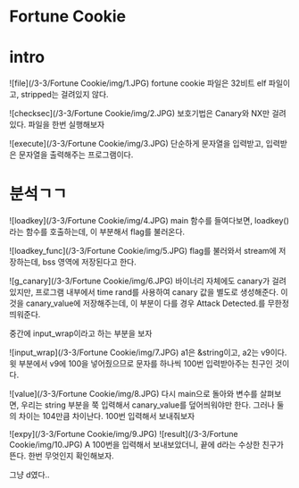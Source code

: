 Fortune Cookie
==============
# intro

![file](/3-3/Fortune Cookie/img/1.JPG)
fortune cookie 파일은 32비트 elf 파일이고, stripped는 걸려있지 않다.


![checksec](/3-3/Fortune Cookie/img/2.JPG)
보호기법은 Canary와 NX만 걸려있다. 파일을 한번 실행해보자

![execute](/3-3/Fortune Cookie/img/3.JPG)
단순하게 문자열을 입력받고, 입력받은 문자열을 출력해주는 프로그램이다.

# 분석ㄱㄱ

![loadkey](/3-3/Fortune Cookie/img/4.JPG)
main 함수를 들여다보면, loadkey()라는 함수를 호출하는데, 이 부분해서 flag를 불러온다.

![loadkey_func](/3-3/Fortune Cookie/img/5.JPG)
flag를 불러와서 stream에 저장하는데, bss 영역에 저장된다고 한다.

![g_canary](/3-3/Fortune Cookie/img/6.JPG)
바이너리 자체에도 canary가 걸려있지만, 프로그램 내부에서 time rand를 사용하여 canary 값을
별도로 생성해준다. 이것을 canary_value에 저장해주는데, 이 부분이 다를 경우 Attack Detected.를
무한정 띄워준다.

중간에 input_wrap이라고 하는 부분을 보자

![input_wrap](/3-3/Fortune Cookie/img/7.JPG)
a1은 &string이고, a2는 v9이다. 윗 부분에서 v9에 100을 넣어줬으므로
문자를 하나씩 100번 입력받아주는 친구인 것이다.

![value](/3-3/Fortune Cookie/img/8.JPG)
다시 main으로 돌아와 변수를 살펴보면, 우리는 string 부분을 쭉 입력해서 canary_value를 덮어씌워야만 한다. 그러나 둘의 차이는 104만큼 차이난다. 100번 입력해서 보내줘보자

![expy](/3-3/Fortune Cookie/img/9.JPG)
![result](/3-3/Fortune Cookie/img/10.JPG)
A 100번을 입력해서 보내보았더니, 끝에 d라는 수상한 친구가 뜬다. 한번 무엇인지 확인해보자.

그냥 d였다..